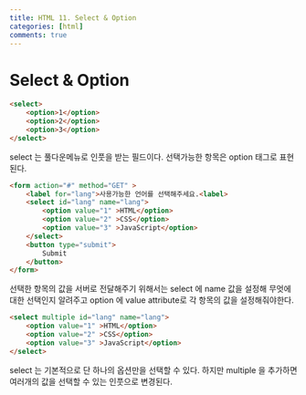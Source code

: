 ```yaml
---
title: HTML 11. Select & Option
categories: [html]
comments: true
---
```

# Select & Option

```html
<select>
    <option>1</option>
    <option>2</option>
    <option>3</option>
</select>
```
select 는 풀다운메뉴로 인풋을 받는 필드이다.
선택가능한 항목은 option 태그로 표현된다.


```html
<form action="#" method="GET" >
    <label for="lang">사용가능한 언어를 선택해주세요.<label>
    <select id="lang" name="lang">
        <option value="1" >HTML</option>
        <option value="2" >CSS</option>
        <option value="3" >JavaScript</option>
    </select>
    <button type="submit">
        Submit
    </button>
</form>
```

선택한 항목의 값을 서버로 전달해주기 위해서는 
select 에 name 값을 설정해 무엇에 대한 선택인지 알려주고
option 에 value attribute로 각 항목의 값을 설정해줘야한다.


```html
<select multiple id="lang" name="lang">
    <option value="1" >HTML</option>
    <option value="2" >CSS</option>
    <option value="3" >JavaScript</option>
</select>
```

select 는 기본적으로 단 하나의 옵션만을 선택할 수 있다.
하지만 multiple 을 추가하면 여러개의 값을 선택할 수 있는 인풋으로 변경된다.